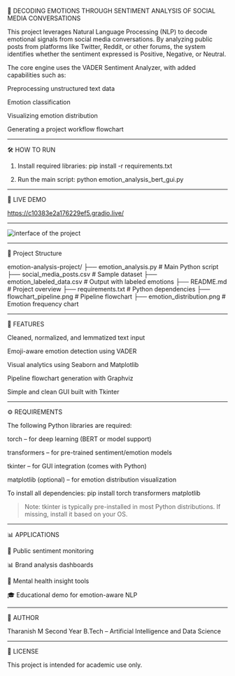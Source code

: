 🚀 DECODING EMOTIONS THROUGH SENTIMENT ANALYSIS OF SOCIAL MEDIA CONVERSATIONS

This project leverages Natural Language Processing (NLP) to decode emotional signals from social media conversations. By analyzing public posts from platforms like Twitter, Reddit, or other forums, the system identifies whether the sentiment expressed is Positive, Negative, or Neutral.

The core engine uses the VADER Sentiment Analyzer, with added capabilities such as:

Preprocessing unstructured text data

Emotion classification

Visualizing emotion distribution

Generating a project workflow flowchart



---

🛠️ HOW TO RUN

1. Install required libraries:
pip install -r requirements.txt


2. Run the main script:
python emotion_analysis_bert_gui.py




---

🔗 LIVE DEMO

 https://c10383e2a176229ef5.gradio.live/

---


![interface of the project](https://github.com/user-attachments/assets/d4cabefc-610e-48f9-a49f-87f7806d9647)


---


📁 Project Structure

emotion-analysis-project/
├── emotion_analysis.py           # Main Python script
├── social_media_posts.csv        # Sample dataset
├── emotion_labeled_data.csv      # Output with labeled emotions
├── README.md                     # Project overview
├── requirements.txt              # Python dependencies
├── flowchart_pipeline.png        # Pipeline flowchart
├── emotion_distribution.png      # Emotion frequency chart



---

📌 FEATURES

Cleaned, normalized, and lemmatized text input

Emoji-aware emotion detection using VADER

Visual analytics using Seaborn and Matplotlib

Pipeline flowchart generation with Graphviz

Simple and clean GUI built with Tkinter



---

⚙️ REQUIREMENTS

The following Python libraries are required:

torch – for deep learning (BERT or model support)

transformers – for pre-trained sentiment/emotion models

tkinter – for GUI integration (comes with Python)

matplotlib (optional) – for emotion distribution visualization


To install all dependencies:
pip install torch transformers matplotlib

> Note: tkinter is typically pre-installed in most Python distributions. If missing, install it based on your OS.




---

📊  APPLICATIONS

🎯 Public sentiment monitoring

📊 Brand analysis dashboards

🧠 Mental health insight tools

🎓 Educational demo for emotion-aware NLP


---

👤 AUTHOR

Tharanish M
Second Year B.Tech – Artificial Intelligence and Data Science


---

📄 LICENSE

This project is intended for academic use only.
